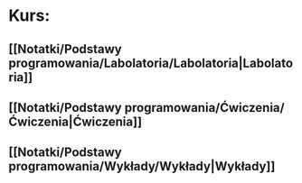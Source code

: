 # Kurs:
## [[Notatki/Podstawy programowania/Labolatoria/Labolatoria|Labolatoria]]
## [[Notatki/Podstawy programowania/Ćwiczenia/Ćwiczenia|Ćwiczenia]]
## [[Notatki/Podstawy programowania/Wykłady/Wykłady|Wykłady]]

